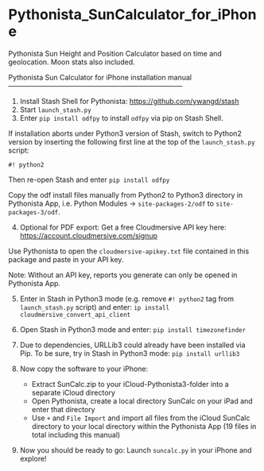 # Pythonista_SunCalculator_for_iPhone
Pythonista Sun Height and Position Calculator based on time and geolocation. Moon stats also included.

Pythonista Sun Calculator for iPhone installation manual
—————————————————————————

1. Install Stash Shell for Pythonista: https://github.com/ywangd/stash
2. Start `launch_stash.py`
3. Enter `pip install odfpy` to install `odfpy` via pip on Stash Shell.

If installation aborts under Python3 version of Stash, switch to Python2 version by inserting the following first line at the top of the `launch_stash.py` script:

`#! python2`

Then re-open Stash and enter `pip install odfpy`

Copy the odf install files manually from Python2 to Python3 directory in Pythonista App, i.e. Python Modules -> `site-packages-2/odf` to `site-packages-3/odf`.

4. Optional for PDF export: Get a free Cloudmersive API key here: https://account.cloudmersive.com/signup

Use Pythonista to open the `cloudmersive-apikey.txt` file contained in this package and paste in your API key.

Note: Without an API key, reports you generate can only be opened in Pythonista App.

5. Enter in Stash in Python3 mode (e.g. remove `#! python2` tag from `launch_stash.py` script) and enter: `ip install cloudmersive_convert_api_client`

6. Open Stash in Python3 mode and enter:
`pip install timezonefinder`

7. Due to dependencies, URLLib3 could already have been installed via Pip. To be sure, try in Stash in Python3 mode:
`pip install urllib3`

8. Now copy the software to your iPhone:
    * Extract SunCalc.zip to your iCloud-Pythonista3-folder into a separate iCloud directory
    * Open Pythonista, create a local directory SunCalc on your iPad and enter that directory
    * Use `+` and `File Import` and import all files from the iCloud SunCalc directory to your local directory within the Pythonista App (19 files in total including this manual)

9. Now you should be ready to go:
Launch `suncalc.py` in your iPhone and explore!
